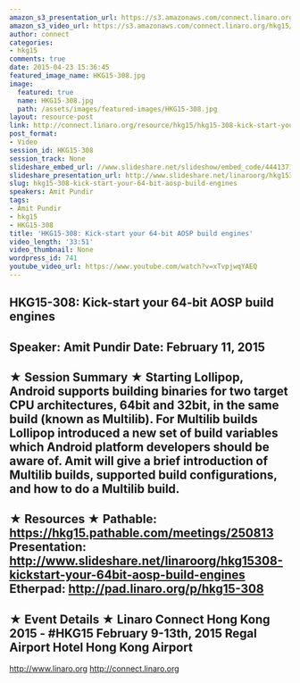 ```yaml
---
amazon_s3_presentation_url: https://s3.amazonaws.com/connect.linaro.org/hkg15/Videos/02-11-Wednesday/HKG15-308.pdf
amazon_s3_video_url: https://s3.amazonaws.com/connect.linaro.org/hkg15/Videos/02-11-Wednesday/HKG15-308+Kick-start+your+64-bit+AOSP+build+engines.mp4
author: connect
categories:
- hkg15
comments: true
date: 2015-04-23 15:36:45
featured_image_name: HKG15-308.jpg
image:
  featured: true
  name: HKG15-308.jpg
  path: /assets/images/featured-images/HKG15-308.jpg
layout: resource-post
link: http://connect.linaro.org/resource/hkg15/hkg15-308-kick-start-your-64-bit-aosp-build-engines/
post_format:
- Video
session_id: HKG15-308
session_track: None
slideshare_embed_url: //www.slideshare.net/slideshow/embed_code/44413716
slideshare_presentation_url: http://www.slideshare.net/linaroorg/hkg15308-kickstart-your-64bit-aosp-build-engines
slug: hkg15-308-kick-start-your-64-bit-aosp-build-engines
speakers: Amit Pundir
tags:
- Amit Pundir
- hkg15
- HKG15-308
title: 'HKG15-308: Kick-start your 64-bit AOSP build engines'
video_length: '33:51'
video_thumbnail: None
wordpress_id: 741
youtube_video_url: https://www.youtube.com/watch?v=xTvpjwqYAEQ
---
```


HKG15-308: Kick-start your 64-bit AOSP build engines 
--------------------------------------------------- 
Speaker: Amit Pundir 
Date: February 11, 2015 
--------------------------------------------------- 
★ Session Summary ★ 
Starting Lollipop, Android supports building binaries for two target CPU architectures, 64bit and 32bit, in the same build (known as Multilib). For Multilib builds Lollipop introduced a new set of build variables which Android platform developers should be aware of. Amit will give a brief introduction of Multilib builds, supported build configurations, and how to do a Multilib build. 
-------------------------------------------------- 
★ Resources ★ 
Pathable: https://hkg15.pathable.com/meetings/250813 
Presentation:   http://www.slideshare.net/linaroorg/hkg15308-kickstart-your-64bit-aosp-build-engines
Etherpad: http://pad.linaro.org/p/hkg15-308 
--------------------------------------------------- 
★ Event Details ★ 
Linaro Connect Hong Kong 2015 - #HKG15 
February 9-13th, 2015 
Regal Airport Hotel Hong Kong Airport 
--------------------------------------------------- 
http://www.linaro.org 
http://connect.linaro.org